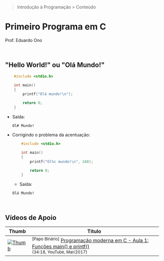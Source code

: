 > Introdução à Programação > Conteúdo

# Primeiro Programa em C

Prof. Eduardo Ono

<br>

##  "Hello World!" ou "Olá Mundo!"

```c
    #include <stdio.h>

    int main()
    {
        printf("Olá mundo!\n");

        return 0;
    }
```

* Saída:

    ```
    Ol# Mundo!
    ```

* Corrigindo o problema da acentuação:

    ```c
        #include <stdio.h>

        int main()
        {
            printf("Ol%c mundo!\n", 160);

            return 0;
        }
    ```

    * Saída:

    ```
    Olá Mundo!
    ```

<br>

## Vídeos de Apoio

| Thumb | Título |
| --- | --- |
| [![Thumb](https://img.youtube.com/vi/8Qm5K0GTD3s/default.jpg)](https://youtu.be/8Qm5K0GTD3s) | <sup>[Papo Binário]</sup> [Programação moderna em C - Aula 1: Funções main() e printf()](https://www.youtube.com/watch?v=8Qm5K0GTD3s)<br><sub>(34:18, YouTube, Mar/2017)</sub>

<br>
